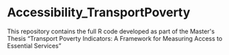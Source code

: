 # Accessibility_TransportPoverty
This repository contains the full R code developed as part of the Master's Thesis “Transport Poverty Indicators: A Framework for Measuring Access to Essential Services”
